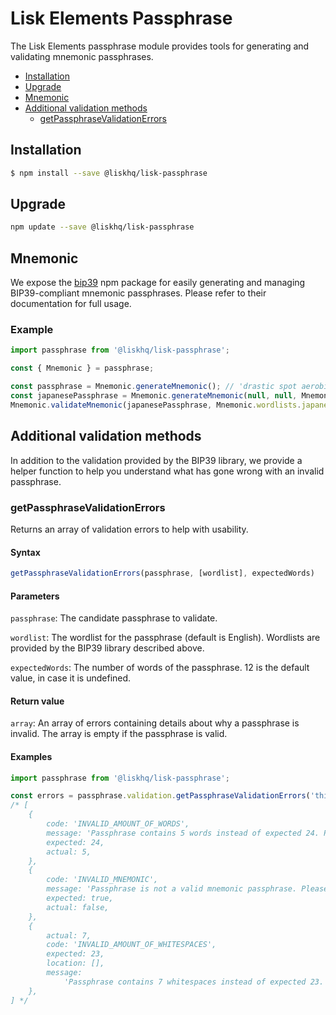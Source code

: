 # Lisk Elements Passphrase

The Lisk Elements passphrase module provides tools for generating and validating mnemonic passphrases.

- [Installation](#installation)
- [Upgrade](#upgrade)
- [Mnemonic](#mnemonic)
- [Additional validation methods](#additional-validation-methods)
  - [getPassphraseValidationErrors](#getPassphraseValidationErrors)

## Installation

```bash
$ npm install --save @liskhq/lisk-passphrase
```

## Upgrade

```bash
npm update --save @liskhq/lisk-passphrase
```

## Mnemonic

We expose the [bip39](https://www.npmjs.com/package/bip39) npm package for easily generating and managing BIP39-compliant mnemonic passphrases. 
Please refer to their documentation for full usage.

### Example

```js
import passphrase from '@liskhq/lisk-passphrase';

const { Mnemonic } = passphrase;

const passphrase = Mnemonic.generateMnemonic(); // 'drastic spot aerobic web wave tourist library first scout fatal inherit arrange'
const japanesePassphrase = Mnemonic.generateMnemonic(null, null, Mnemonic.wordlists.japanese); // 'こやく　そうだん　ねだん　せめる　たらす　むげん　へんたい　さめる　おんだん　こうてい　ていこく　におい'
Mnemonic.validateMnemonic(japanesePassphrase, Mnemonic.wordlists.japanese); // true
```

## Additional validation methods

In addition to the validation provided by the BIP39 library, we provide a helper function to help you understand what has gone wrong with an invalid passphrase.

### getPassphraseValidationErrors

Returns an array of validation errors to help with usability.

#### Syntax

```js
getPassphraseValidationErrors(passphrase, [wordlist], expectedWords)
```

#### Parameters

`passphrase`: The candidate passphrase to validate.

`wordlist`: The wordlist for the passphrase (default is English). Wordlists are provided by the BIP39 library described above.

`expectedWords`: The number of words of the passphrase. 12 is the default value, in case it is undefined.

#### Return value

`array`: An array of errors containing details about why a passphrase is invalid. The array is empty if the passphrase is valid.

#### Examples

```js
import passphrase from '@liskhq/lisk-passphrase';

const errors = passphrase.validation.getPassphraseValidationErrors('this passphrase is not    valid', Mnemonic.wordlist.english, 24);
/* [
    {
        code: 'INVALID_AMOUNT_OF_WORDS',
        message: 'Passphrase contains 5 words instead of expected 24. Please check the passphrase.',
        expected: 24,
        actual: 5,
    },
    {
        code: 'INVALID_MNEMONIC',
        message: 'Passphrase is not a valid mnemonic passphrase. Please check the passphrase.',
        expected: true,
        actual: false,
    },
    {
        actual: 7,
        code: 'INVALID_AMOUNT_OF_WHITESPACES',
        expected: 23,
        location: [],
        message:
            'Passphrase contains 7 whitespaces instead of expected 23. Please check the passphrase.',
    },
] */
```
